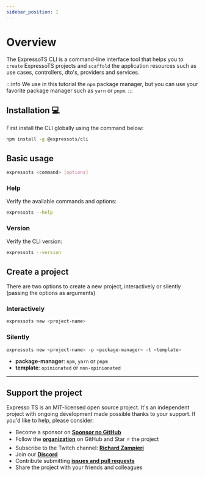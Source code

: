 ```yaml
---
sidebar_position: 1
---
```


# Overview

The ExpressoTS CLI is a command-line interface tool that helps you to `create` ExpressoTS projects and `scaffold` the application resources such as use cases, controllers, dto's, providers and services.

:::info
We use in this tutorial the `npm` package manager, but you can use your favorite package manager such as `yarn` or `pnpm`.
:::

## Installation 💻

First install the CLI globally using the command below:

```bash
npm install -g @expressots/cli
```

## Basic usage

```bash
expressots <command> [options]
```

### Help

Verify the available commands and options:

```bash
expressots --help
```

### Version

Verify the CLI version:

```bash
expressots --version
```

## Create a project

There are two options to create a new project, interactively or silently (passing the options as arguments)

### Interactively

```bash
expressots new <project-name>
```

### Silently

```bash
expressots new <project-name> -p <package-manager> -t <template>
```

- **package-manager**: `npm`, `yarn` or `pnpm`
- **template**: `opinionated` or `non-opinionated`

---

## Support the project

Expresso TS is an MIT-licensed open source project. It's an independent project with ongoing development made possible thanks to your support. If you'd like to help, please consider:

- Become a sponsor on **[Sponsor no GitHub](https://github.com/sponsors/expressots)**
- Follow the **[organization](https://github.com/expressots)** on GitHub and Star ⭐ the project
- Subscribe to the Twitch channel: **[Richard Zampieri](https://www.twitch.tv/richardzampieri)**
- Join our **[Discord](https://discord.com/invite/PyPJfGK)**
- Contribute submitting **[issues and pull requests](https://github.com/expressots/expressots/issues/new/choose)**
- Share the project with your friends and colleagues